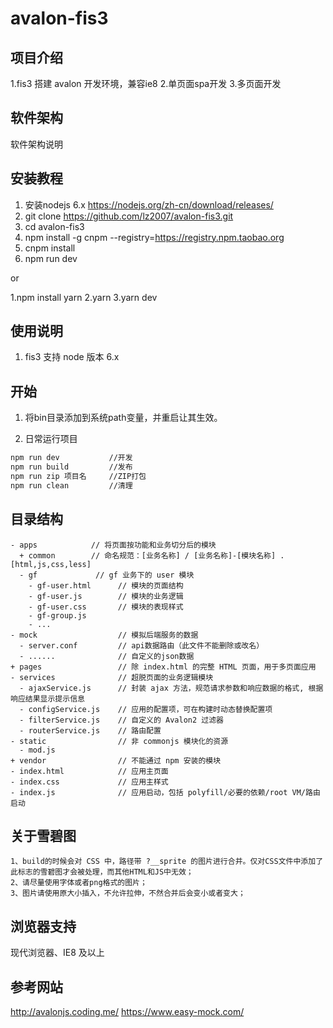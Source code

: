 # avalon-fis3

## 项目介绍

1.fis3 搭建 avalon 开发环境，兼容ie8
2.单页面spa开发
3.多页面开发

## 软件架构

软件架构说明

## 安装教程

1. 安装nodejs 6.x https://nodejs.org/zh-cn/download/releases/
2. git clone https://github.com/lz2007/avalon-fis3.git
3. cd avalon-fis3
4. npm install -g cnpm --registry=https://registry.npm.taobao.org
5. cnpm install
5. npm run dev

or

1.npm install yarn
2.yarn
3.yarn dev

## 使用说明

1. fis3 支持 node 版本 6.x

## 开始

1. 将bin目录添加到系统path变量，并重启让其生效。

2. 日常运行项目
  ``` bash
  npm run dev           //开发
  npm run build         //发布
  npm run zip 项目名     //ZIP打包
  npm run clean         //清理
  ```


## 目录结构

```
- apps            // 将页面按功能和业务切分后的模块
  + common        // 命名规范：[业务名称] / [业务名称]-[模块名称] .[html,js,css,less]
  - gf             // gf 业务下的 user 模块
    - gf-user.html      // 模块的页面结构
    - gf-user.js        // 模块的业务逻辑
    - gf-user.css       // 模块的表现样式
    - gf-group.js
    - ...
- mock                  // 模拟后端服务的数据
  - server.conf         // api数据路由（此文件不能删除或改名）
  - ......              // 自定义的json数据
+ pages                 // 除 index.html 的完整 HTML 页面，用于多页面应用
- services              // 超脱页面的业务逻辑模块
  - ajaxService.js      // 封装 ajax 方法，规范请求参数和响应数据的格式, 根据响应结果显示提示信息
  - configService.js    // 应用的配置项，可在构建时动态替换配置项
  - filterService.js    // 自定义的 Avalon2 过滤器
  - routerService.js    // 路由配置
- static                // 非 commonjs 模块化的资源
  - mod.js
+ vendor                // 不能通过 npm 安装的模块
- index.html            // 应用主页面
- index.css             // 应用主样式
- index.js              // 应用启动，包括 polyfill/必要的依赖/root VM/路由启动
```


## 关于雪碧图
```
1、build的时候会对 CSS 中，路径带 ?__sprite 的图片进行合并。仅对CSS文件中添加了此标志的雪碧图才会被处理，而其他HTML和JS中无效；
2、请尽量使用字体或者png格式的图片；
3、图片请使用原大小插入，不允许拉伸，不然合并后会变小或者变大；
```

## 浏览器支持

现代浏览器、IE8 及以上


## 参考网站
http://avalonjs.coding.me/
https://www.easy-mock.com/
